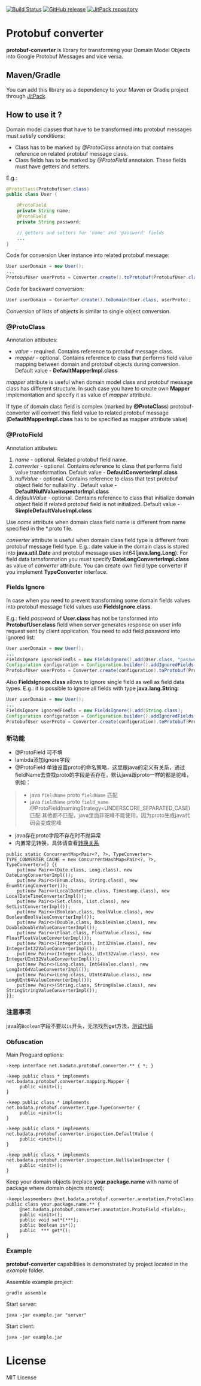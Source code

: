 [![Build Status](https://api.travis-ci.org/silencecorner/protobuf-converter.svg)](https://travis-ci.org/silencecorner/protobuf-converter)
[![GitHub release](https://img.shields.io/github/release/silencecorner/protobuf-converter.svg)](https://github.com/silencecorner/protobuf-converter/releases)
[![JitPack repository](https://jitpack.io/v/silencecorner/protobuf-converter.svg)](https://jitpack.io/#silencecorner/protobuf-converter)
# Protobuf converter
**protobuf-converter** is library for transforming your Domain Model Objects into Google Protobuf Messages and vice versa.

## Maven/Gradle

You can add this library as a dependency to your Maven or Gradle project through [JitPack](https://jitpack.io/#BAData/protobuf-converter).

## How to use it ?
Domain model classes that have to be transformed into protobuf messages must satisfy conditions:

* Class has to be marked by *@ProtoClass* annotaion that contains reference on related protobuf message class.
* Class fields has to be marked by *@ProtoField* annotaion. These fields must have getters and setters.

E.g.:
```java
@ProtoClass(ProtobufUser.class)
public class User {

	@ProtoField
	private String name;
	@ProtoField
	private String password;

	// getters and setters for 'name' and 'password' fields
	...
}
```
Code for conversion User instance into related protobuf message:
```java
User userDomain = new User();
...
ProtobufUser userProto = Converter.create().toProtobuf(ProtobufUser.class, userDomain);
```
Code for backward conversion:
```java
User userDomain = Converter.create().toDomain(User.class, userProto);
```
Conversion of lists of objects is similar to single object conversion.

### @ProtoClass
Annotation attibutes:

* *value* - required. Contains reference to protobuf message class.
* *mapper* - optional. Contains reference to class that performs field value mapping between domain and protobuf objects during conversion. Default value - **DefaultMapperImpl.class**

*mapper* attribute is useful when domain model class and protobuf message class has different structure. In such case you have to create own **Mapper** implementation and specify it as value of *mapper* attribute.

If type of domain class field is complex (marked by **@ProtoClass**) protobuf-converter will convert this field value to related protobuf message (**DefaultMapperImpl.class** has to be specified as mapper attribute value)

### @ProtoField
Annotation attibutes:

1. *name* - optional. Related protobuf field name.
2. *converter* - optional. Contains reference to class that performs field value transformation. Default value - **DefaultConverterImpl.class**
3. *nullValue* - optional. Contains reference to class that test protobuf object field for nullability . Default value - **DefaultNullValueInspectorImpl.class**
4. *defaultValue* - optional. Contains reference to class that initialize domain object field if related protobuf field is not initialized. Default value - **SimpleDefaultValueImpl.class** 

Use *name* attribute when domain class field name is different from name specified in the *.proto file.

*converter* attribute is useful when domain class field type is different from protobuf message field type. E.g.: date value in the domain class is stored into **java.util.Date** and protobuf message uses int64(**java.lang.Long**). For field data tarnsformation you must specify **DateLongConverterImpl.class** as value of *converter* attribute. You can create own field type converter if you implement **TypeConverter** interface.

### Fields Ignore

In case when you need to prevent transforming some domain fields values into protobuf message field values use **FieldsIgnore.class**.

E.g.: field *password* of **User.class** has not be tansformed into **ProtobufUser.class** field when server generates response on user info request sent by client application. You need to add field *password* into ignored list:
```java
User userDomain = new User();
...
FieldsIgnore ignoredFiedls = new FieldsIgnore().add(User.class, "password");
Configuration configuration = Configuration.builder().addIgnoredFields(ignoredFiedls).build();
ProtobufUser userProto = Converter.create(configuration).toProtobuf(ProtobufUser.class, userDomain);
```
Also **FieldsIgnore.class** allows to ignore single field as well as field data types. E.g.: it is possible to ignore all fields with type **java.lang.String**:
```java
User userDomain = new User();
...
FieldsIgnore ignoredFiedls = new FieldsIgnore().add(String.class);
Configuration configuration = Configuration.builder().addIgnoredFields(ignoredFiedls).build();
ProtobufUser userProto = Converter.create(configuration).toProtobuf(ProtobufUser.class, userDomain);
```
### 新功能
- @ProtoField 可不填
- lambda添加ignore字段
- @ProtoField 单独设置proto的命名策略，这里跟java的定义有关系，通过fieldName去查找proto的字段是否存在，默认java跟proto一样的都是驼峰，例如：
> - java `fieldName` proto `fieldName` 匹配 
>  - java `fieldName` proto `field_name` @ProtoField(namingStrategy=UNDERSCORE_SEPARATED_CASE) 匹配 其他都不匹配，java里面非驼峰不能使用，因为proto生成java代码会变成驼峰
- java存在proto字段不存在时不抛异常
- 内置常见转换，具体请查看[转换关系](https://github.com/silencecorner/protobuf-converter/tree/master/src/main/java/net/badata/protobuf/converter/type)
```
public static ConcurrentMap<Pair<?, ?>, TypeConverter> TYPE_CONVERTER_CACHE = new ConcurrentHashMap<Pair<?, ?>, TypeConverter>() {{
    put(new Pair<>(Date.class, Long.class), new DateLongConverterImpl());
    put(new Pair<>(Enum.class, String.class), new EnumStringConverter());
    put(new Pair<>(LocalDateTime.class, Timestamp.class), new LocalDateTimeConverterImpl());
    put(new Pair<>(Set.class, List.class), new SetListConverterImpl());
    put(new Pair<>(Boolean.class, BoolValue.class), new BooleanBoolValueConverterImpl());
    put(new Pair<>(Double.class, DoubleValue.class), new DoubleDoubleValueConverterImpl());
    put(new Pair<>(Float.class, FloatValue.class), new FloatFloatValueConverterImpl());
    put(new Pair<>(Integer.class, Int32Value.class), new IntegerInt32ValueConverterImpl());
    put(new Pair<>(Integer.class, UInt32Value.class), new IntegerUInt32ValueConverterImpl());
    put(new Pair<>(Long.class, Int64Value.class), new LongInt64ValueConverterImpl());
    put(new Pair<>(Long.class, UInt64Value.class), new LongUInt64ValueConverterImpl());
    put(new Pair<>(String.class, StringValue.class), new StringStringValueConverterImpl());
}};
```
### 注意事项
java的`Boolean`字段不要以`is`开头，无法找到get方法，[测试代码](https://github.com/silencecorner/protobuf-converter/blob/master/src/test/java/net/badata/protobuf/converter/DefaultMapperTest.java#L267-L271)

### Obfuscation
Main Proguard options:
```
-keep interface net.badata.protobuf.converter.** { *; }

-keep public class * implements net.badata.protobuf.converter.mapping.Mapper {
     public <init>();
}

-keep public class * implements net.badata.protobuf.converter.type.TypeConverter {
     public <init>();
}

-keep public class * implements net.badata.protobuf.converter.inspection.DefaultValue {
     public <init>();
}

-keep public class * implements net.badata.protobuf.converter.inspection.NullValueInspector {
     public <init>();
}
```

Keep your domain objects (replace **your.package.name** with name of package where domain objects stored):
```
-keepclassmembers @net.badata.protobuf.converter.annotation.ProtoClass public class your.package.name.** {
     @net.badata.protobuf.converter.annotation.ProtoField <fields>;
     public <init>();
     public void set*(***);
     public boolean is*();
     public  *** get*();
}
```

### Example
**protobuf-converter** capabilities is demonstrated by project located in the _example_ folder.

Assemble example project:
```
gradle assemble
```

Start server:
```
java -jar example.jar "server"
```

Start client:
```
java -jar example.jar
```

# License

MIT License
